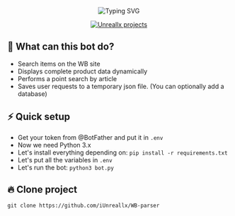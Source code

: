 <p align="center">
    <img src="https://readme-typing-svg.demolab.com?font=JetBrains+Mono&weight=500&size=35&letterSpacing=1px;&duration=3500&pause=1500&color=F79E2F&center=true&width=435&lines=WB+parser+bot" alt="Typing SVG">
</p>
<p align="center">
  <a href="https://github.com/iUnreallx">
    <img src="https://img.shields.io/badge/Unreallx-red&projects-orange" alt="Unreallx projects">
  </a>
</p>


## 🔎 What can this bot do?
* Search items on the WB site
* Displays complete product data dynamically
* Performs a point search by article
* Saves user requests to a temporary json file. (You can optionally add a database)

## ⚡ Quick setup
* Get your token from @BotFather and put it in ```.env```
* Now we need Python 3.x
* Let's install everything depending on: ``` pip install -r requirements.txt ```
* Let's put all the variables in ```.env```
* Let's run the bot: ```python3 bot.py```

## 🔥 Clone project
```md
git clone https://github.com/iUnreallx/WB-parser
```

